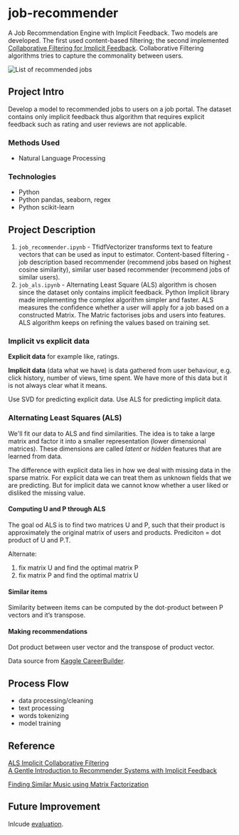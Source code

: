 # job-recommender
A  Job Recommendation Engine with Implicit Feedback. Two models are developed. The first used content-based filtering; the second implemented [Collaborative Filtering for Implicit Feedback](http://yifanhu.net/PUB/cf.pdf). Collaborative Filtering algorithms tries to capture the commonality between users.

![List of recommended jobs](/assets/jobrec.png)

## Project Intro
Develop a model to recommended jobs to users on a job portal. The dataset contains only implicit feedback thus algorithm that requires explicit feedback such as rating and user reviews are not applicable.

### Methods Used
* Natural Language Processing

### Technologies
* Python
* Python pandas, seaborn, regex
* Python scikit-learn

## Project Description

1. `job_recommender.ipynb` - TfidfVectorizer transforms text to feature vectors that can be used as input to estimator. Content-based filtering - job description based recommender (recommend jobs based on highest cosine similarity), similar user based recommender (recommend jobs of similar users).
2. `job_als.ipynb` - Alternating Least Square (ALS) algorithm is chosen since the dataset only contains implicit feedback. Python Implicit library made implementing the complex algorithm simpler and faster. ALS measures the confidence whether a user will apply for a job based on a constructed Matrix. The Matric factorises jobs and users into features. ALS algorithm keeps on refining the values based on training set.

### Implicit vs explicit data

**Explicit data** for example like, ratings.

**Implicit data** (data what we have) is data gathered from user behaviour, e.g. click history, number of views, time spent. We have more of this data but it is not always clear what it means.

Use SVD for predicting explicit data.
Use ALS for predicting implicit data.

### Alternating Least Squares (ALS)

We'll fit our data to ALS and find similarities. The idea is to take a large matrix and factor it into a smaller representation (lower dimensional matrices). These dimensions are called *latent* or *hidden* features that are learned from data.

The difference with explicit data lies in how we deal with missing data in the sparse matrix. For explicit data we can treat them as unknown fields that we are predicting. But for implicit data we cannot know whether a user liked or disliked the missing value.

#### Computing U and P through ALS

The goal od ALS is to find two matrices U and P, such that their product is approximately the original matrix of users and products. Prediciton = dot product of U and P.T.

Alternate:
1. fix matrix U and find the optimal matrix P
2. fix matrix P and find the optimal matrix U

#### Similar items

Similarity between items can be computed by the dot-product between P vectors and it’s transpose.

#### Making recommendations

Dot product between user vector and the transpose of product vector.




Data source from [Kaggle CareerBuilder](https://www.kaggle.com/c/job-recommendation).

## Process Flow
- data processing/cleaning
- text processing
- words tokenizing
- model training

## Reference
[ALS Implicit Collaborative Filtering](https://medium.com/radon-dev/als-implicit-collaborative-filtering-5ed653ba39fe)  
[A Gentle Introduction to Recommender Systems with Implicit Feedback](https://jessesw.com/Rec-System/)

[Finding Similar Music using Matrix Factorization](http://www.benfrederickson.com/matrix-factorization/)

## Future Improvement
Inlcude [evaluation](https://gist.github.com/jbochi/2e8ddcc5939e70e5368326aa034a144e#file-evaluation-ipynb).

